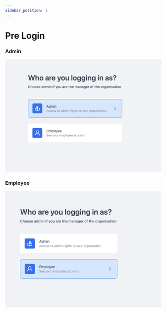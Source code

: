 ```yaml
---
sidebar_position: 1
---
```


# Pre Login

### Admin
![Docusaurus](/img/gui/user-management/admin-prelogin.png)

### Employee
![Docusaurus](/img/gui/user-management/employee-prelogin.png)
